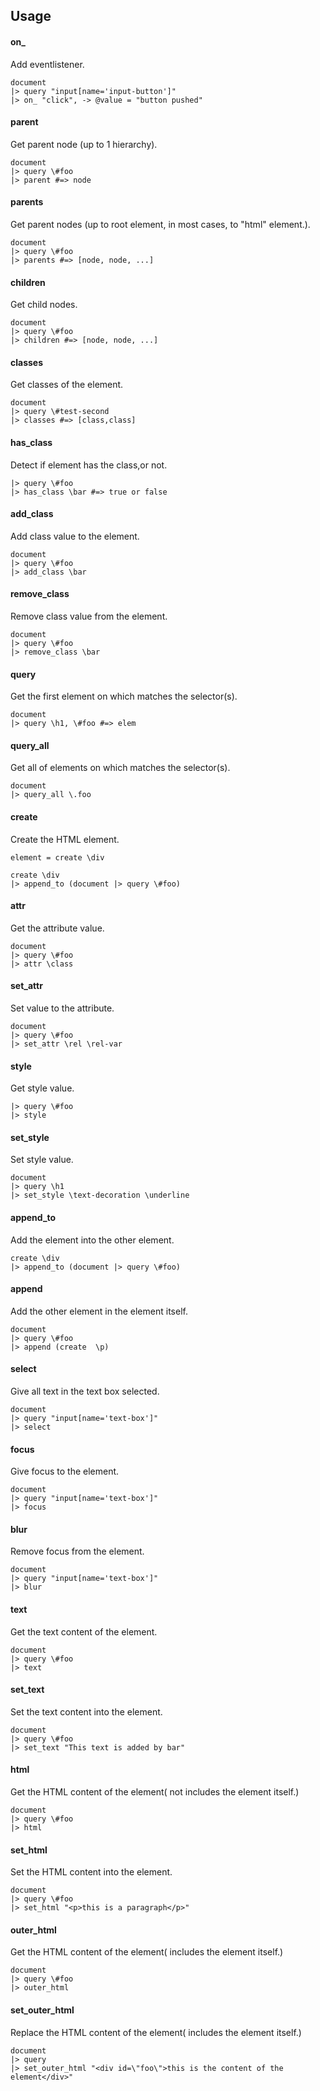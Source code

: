 ## Usage

#### on_
Add eventlistener.
```livescript
document
|> query "input[name='input-button']"
|> on_ "click", -> @value = "button pushed"
```
#### parent
Get parent node (up to 1 hierarchy).
```livescript
document
|> query \#foo
|> parent #=> node
```
#### parents
Get parent nodes (up to root element, in most cases, to "html" element.).
```livescript
document
|> query \#foo
|> parents #=> [node, node, ...]
```
#### children
Get child nodes.
```livescript
document
|> query \#foo
|> children #=> [node, node, ...]
```
#### classes
Get classes of the element.
```livescript
document
|> query \#test-second
|> classes #=> [class,class]
```
#### has_class
Detect if element has the class,or not.
```livescript
|> query \#foo
|> has_class \bar #=> true or false
```
#### add_class
Add class value to the element.
```livescript
document
|> query \#foo
|> add_class \bar
```
#### remove_class
Remove class value from the element.
```livescript
document
|> query \#foo
|> remove_class \bar
```
#### query
Get the first element on which matches the selector(s).
```livescript
document
|> query \h1, \#foo #=> elem
```
#### query_all
Get all of elements on which matches the selector(s).
```livescript
document
|> query_all \.foo
```
#### create
Create the HTML element.
```livescript
element = create \div
```
```livescript
create \div
|> append_to (document |> query \#foo)
```
#### attr
Get the attribute value.
```livescript
document
|> query \#foo
|> attr \class
```
#### set_attr
Set value to the attribute.
```livescript
document
|> query \#foo
|> set_attr \rel \rel-var
```
#### style
Get style value.
```livescript
|> query \#foo
|> style
```
#### set_style
Set style value.
```livescript
document
|> query \h1
|> set_style \text-decoration \underline
```
#### append_to
Add the element into the other element.
```livescript
create \div
|> append_to (document |> query \#foo)
```
#### append
Add the other element in the element itself.
```livescript
document
|> query \#foo
|> append (create  \p)
```
#### select
Give all text in the text box selected.
```livescript
document
|> query "input[name='text-box']"
|> select
```
#### focus
Give focus to the element.
```livescript
document
|> query "input[name='text-box']"
|> focus
```
#### blur
Remove focus from the element.
```livescript
document
|> query "input[name='text-box']"
|> blur
```
#### text
Get the text content of the element.
```livescript
document
|> query \#foo
|> text
```
#### set_text
Set the text content into the element.
```livescript
document
|> query \#foo
|> set_text "This text is added by bar"
```
#### html
Get the HTML content of the element( not includes the element itself.)
```livescript
document
|> query \#foo
|> html
```
#### set_html
Set the HTML content into the element.
```livescript
document
|> query \#foo
|> set_html "<p>this is a paragraph</p>"
```
#### outer_html
Get the HTML content of the element( includes the element itself.)
```livescript
document
|> query \#foo
|> outer_html
```
#### set_outer_html
Replace the HTML content of the element( includes the element itself.)
```livescript
document
|> query
|> set_outer_html "<div id=\"foo\">this is the content of the element</div>"
```
